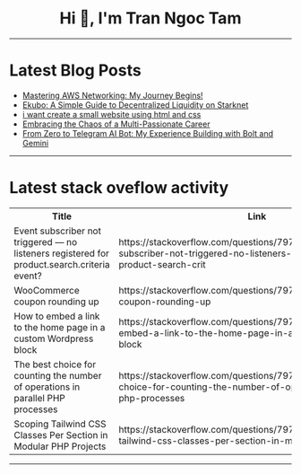 <h1 align="center">Hi 👋, I'm Tran Ngoc Tam</h1>

---

# Latest Blog Posts 
<!-- BLOG-POST-LIST:START -->
- [Mastering AWS Networking: My Journey Begins!](https://dev.to/_eve_/mastering-aws-networking-my-journey-begins-1l3j)
- [Ekubo: A Simple Guide to Decentralized Liquidity on Starknet](https://dev.to/cherri_underwood_90a69668/ekubo-a-simple-guide-to-decentralized-liquidity-on-starknet-3fmk)
- [i want create a small website using html and css](https://dev.to/saloni_yangundi_d8fb1e759/i-want-create-a-small-website-using-html-and-css-1041)
- [Embracing the Chaos of a Multi-Passionate Career](https://dev.to/lois_codes_diary/embracing-the-chaos-of-a-multi-passionate-career-42n0)
- [From Zero to Telegram AI Bot: My Experience Building with Bolt and Gemini](https://dev.to/oleg_pydev/from-zero-to-telegram-ai-bot-my-experience-building-with-bolt-and-gemini-1kbi)
<!-- BLOG-POST-LIST:END -->

---

# Latest stack oveflow activity
<table>
  <tr><th>Title</th><th>Link</th></tr>
  <!-- STACKOVERFLOW:START --><tr><td>Event subscriber not triggered — no listeners registered for product.search.criteria event?</td><td>https://stackoverflow.com/questions/79721278/event-subscriber-not-triggered-no-listeners-registered-for-product-search-crit</td></tr><tr><td>WooCommerce coupon rounding up</td><td>https://stackoverflow.com/questions/79721160/woocommerce-coupon-rounding-up</td></tr><tr><td>How to embed a link to the home page in a custom Wordpress block</td><td>https://stackoverflow.com/questions/79721142/how-to-embed-a-link-to-the-home-page-in-a-custom-wordpress-block</td></tr><tr><td>The best choice for counting the number of operations in parallel PHP processes</td><td>https://stackoverflow.com/questions/79721118/the-best-choice-for-counting-the-number-of-operations-in-parallel-php-processes</td></tr><tr><td>Scoping Tailwind CSS Classes Per Section in Modular PHP Projects</td><td>https://stackoverflow.com/questions/79721054/scoping-tailwind-css-classes-per-section-in-modular-php-projects</td></tr><!-- STACKOVERFLOW:END -->
</table>

---


